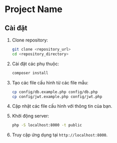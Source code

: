 # Project Name

## Cài đặt

1. Clone repository:
    ```sh
    git clone <repository_url>
    cd <repository_directory>
    ```

2. Cài đặt các phụ thuộc:
    ```sh
    composer install
    ```

3. Tạo các file cấu hình từ các file mẫu:
    ```sh
    cp config/db.example.php config/db.php
    cp config/jwt.example.php config/jwt.php
    ```

4. Cập nhật các file cấu hình với thông tin của bạn.

5. Khởi động server:
    ```sh
    php -S localhost:8000 -t public
    ```

6. Truy cập ứng dụng tại `http://localhost:8000`.